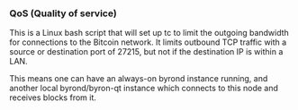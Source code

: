 ### QoS (Quality of service) ###

This is a Linux bash script that will set up tc to limit the outgoing bandwidth for connections to the Bitcoin network. It limits outbound TCP traffic with a source or destination port of 27215, but not if the destination IP is within a LAN.

This means one can have an always-on byrond instance running, and another local byrond/byron-qt instance which connects to this node and receives blocks from it.

